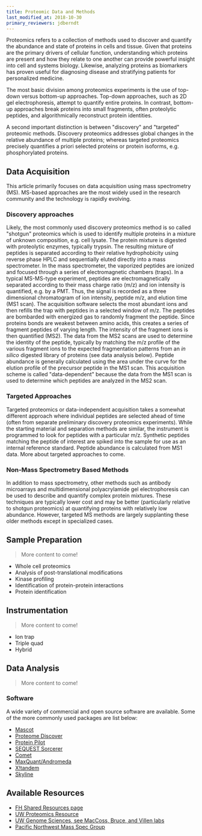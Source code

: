 ```yaml
---
title: Proteomic Data and Methods
last_modified_at: 2018-10-30
primary_reviewers: jdberndt
---
```


Proteomics refers to a collection of methods used to discover and quantify the abundance and state of proteins in cells and tissue. Given that proteins are the primary drivers of cellular function, understanding which proteins are present and how they relate to one another can provide powerful insight into cell and systems biology. Likewise, analyzing proteins as biomarkers has proven useful for diagnosing disease and stratifying patients for personalized medicine.

The most basic division among proteomics experiments is the use of top-down versus bottom-up approaches. Top-down approaches, such as 2D gel electrophoresis, attempt to quantify entire proteins. In contrast, bottom-up approaches break proteins into small fragments, often proteolytic peptides, and algorithmically reconstruct protein identities.

A second important distinction is between "discovery" and "targeted" proteomic methods. Discovery proteomics addresses global changes in the relative abundance of multiple proteins; whereas targeted proteomics precisely quantifies a priori selected proteins or protein isoforms, e.g. phosphorylated proteins.

## Data Acquisition  
This article primarily focuses on data acquisition using mass spectrometry (MS). MS-based approaches are the most widely used in the research community and the technology is rapidly evolving.

### Discovery approaches  
Likely, the most commonly used discovery proteomics method is so called "shotgun" proteomics which is used to identify multiple proteins in a mixture of unknown composition, e.g. cell lysate. The protein mixture is digested with proteolytic enzymes, typically trypsin. The resulting mixture of peptides is separated according to their relative hydrophobicity using reverse phase HPLC and sequentially eluted directly into a mass spectrometer. In the mass spectrometer, the vaporized peptides are ionized and focused through a series of electromagnetic chambers (traps). In a typical MS-MS-type experiment, peptides are electromagnetically separated according to their mass charge ratio (m/z) and ion intensity is quantified, e.g. by a PMT. Thus, the signal is recorded as a three dimensional chromatogram of ion intensity, peptide m/z, and elution time (MS1 scan). The acquisition software selects the most abundant ions and then refills the trap with peptides in a selected window of m/z. The peptides are bombarded with energized gas to randomly fragment the peptide. Since proteins bonds are weakest between amino acids, this creates a series of fragment peptides of varying length. The intensity of the fragment ions is then quantified (MS2). The data from the MS2 scans are used to determine the identity of the peptide, typically by matching the m/z profile of the various fragment ions to the expected fragmentation patterns from an *in silico* digested library of proteins (see data analysis below). Peptide abundance is generally calculated using the area under the curve for the elution profile of the precursor peptide in the MS1 scan. This acquisition scheme is called "data-dependent" because the data from the MS1 scan is used to determine which peptides are analyzed in the MS2 scan.

### Targeted Approaches
Targeted proteomics or data-independent acquisition takes a somewhat different approach where individual peptides are selected ahead of time (often from separate preliminary discovery proteomics experiments). While the starting material and separation methods are similar, the instrument is programmed to look for peptides with a particular m/z. Synthetic peptides matching the peptide of interest are spiked into the sample for use as an internal reference standard. Peptide abundance is calculated from MS1 data.  More about targeted approaches to come.  

### Non-Mass Spectrometry Based Methods  
In addition to mass spectrometry, other methods such as antibody microarrays and multidimensional polyacrylamide gel electrophoresis can be used to describe and quantify complex protein mixtures. These techniques are typically lower cost and may be better (particularly relative to shotgun proteomics) at quantifying proteins with relatively low abundance. However, targeted MS methods are largely supplanting these older methods except in specialized cases.

## Sample Preparation  
>More content to come!

- Whole cell proteomics  
- Analysis of post-translational modifications  
- Kinase profiling  
- Identification of protein-protein interactions  
- Protein identification  

## Instrumentation
>More content to come!

- Ion trap
- Triple quad
- Hybrid

## Data Analysis  
>More content to come!

### Software
A wide variety of commercial and open source software are available. Some of the more commonly used packages are list below:

- [Mascot](http://www.matrixscience.com)
- [Proteome Discover](https://www.thermofisher.com/order/catalog/product/OPTON-30795)
- [Protein Pilot](https://sciex.com/products/software/proteinpilot-software)  
- [SEQUEST Sorcerer](https://www.sagenresearch.com)  
- [Comet](http://comet-ms.sourceforge.net)
- [MaxQuant/Andromeda](https://www.biochem.mpg.de/5111795/maxquant)  
- [X!tandem](https://www.thegpm.org/tandem/api/index.html)
- [Skyline](https://skyline.ms/project/home/software/Skyline/begin.view)


## Available Resources  
- [FH Shared Resources page](https://sharedresources.fredhutch.org/core-facilities/proteomics)
- [UW Proteomics Resource](http://proteomicsresource.washington.edu)
- [UW Genome Sciences, see MacCoss, Bruce, and Villen labs](http://www.gs.washington.edu/index.htm)
- [Pacific Northwest Mass Spec Group](http://www.pacmass.org)
